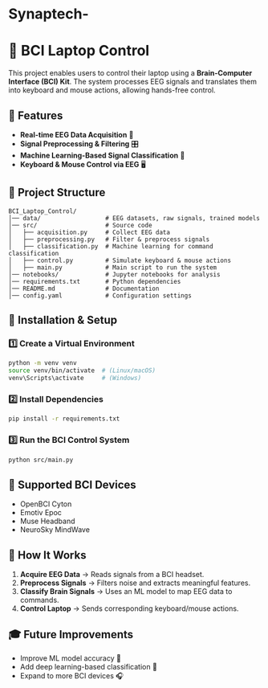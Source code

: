 # Synaptech-
# 🧠 BCI Laptop Control

This project enables users to control their laptop using a **Brain-Computer Interface (BCI) Kit**. The system processes EEG signals and translates them into keyboard and mouse actions, allowing hands-free control.

## 🚀 Features
- **Real-time EEG Data Acquisition** 📡
- **Signal Preprocessing & Filtering** 🎛️
- **Machine Learning-Based Signal Classification** 🤖
- **Keyboard & Mouse Control via EEG** 🖥️

## 📂 Project Structure
```
BCI_Laptop_Control/
│── data/                  # EEG datasets, raw signals, trained models
│── src/                   # Source code
│   ├── acquisition.py     # Collect EEG data
│   ├── preprocessing.py   # Filter & preprocess signals
│   ├── classification.py  # Machine learning for command classification
│   ├── control.py         # Simulate keyboard & mouse actions
│   ├── main.py            # Main script to run the system
│── notebooks/             # Jupyter notebooks for analysis
│── requirements.txt       # Python dependencies
│── README.md              # Documentation
│── config.yaml            # Configuration settings
```

## 🔧 Installation & Setup
### 1️⃣ Create a Virtual Environment
```bash
python -m venv venv
source venv/bin/activate  # (Linux/macOS)
venv\Scripts\activate     # (Windows)
```

### 2️⃣ Install Dependencies
```bash
pip install -r requirements.txt
```

### 3️⃣ Run the BCI Control System
```bash
python src/main.py
```

## 🧠 Supported BCI Devices
- OpenBCI Cyton
- Emotiv Epoc
- Muse Headband
- NeuroSky MindWave

## 🎯 How It Works
1. **Acquire EEG Data** → Reads signals from a BCI headset.
2. **Preprocess Signals** → Filters noise and extracts meaningful features.
3. **Classify Brain Signals** → Uses an ML model to map EEG data to commands.
4. **Control Laptop** → Sends corresponding keyboard/mouse actions.

## 🎓 Future Improvements
- Improve ML model accuracy 🎯
- Add deep learning-based classification 🧠
- Expand to more BCI devices 🎧

